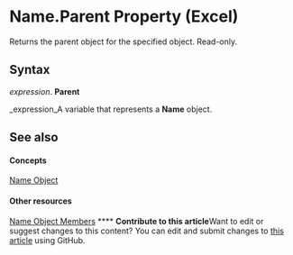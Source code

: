 
# Name.Parent Property (Excel)

Returns the parent object for the specified object. Read-only.


## Syntax

 _expression_. **Parent**

 _expression_A variable that represents a  **Name** object.


## See also


#### Concepts


 [Name Object](cfedb297-ac0d-dff0-99c7-6927cc5f31ed.md)
#### Other resources


 [Name Object Members](7c35e8e8-4f81-7cec-da3e-faf738903726.md)
****   **Contribute to this article**Want to edit or suggest changes to this content? You can edit and submit changes to  [this article](https://github.com/jhershey00/VBA_Excel_Test/OpenXMLCon/articles/83d46498-bf9c-6285-189b-47f6e8cd41ee.md) using GitHub.

